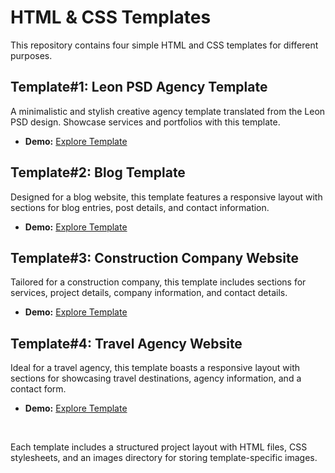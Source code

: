 # HTML & CSS Templates

This repository contains four simple HTML and CSS templates for different purposes.

## Template#1: Leon PSD Agency Template

A minimalistic and stylish creative agency template translated from the Leon PSD design. Showcase services and portfolios with this template.

- **Demo:** [Explore Template](https://loaymady.github.io/HTML-CSS-Template-1/)

## Template#2: Blog Template

Designed for a blog website, this template features a responsive layout with sections for blog entries, post details, and contact information.

- **Demo:** [Explore Template](https://loaymady.github.io/HTML-CSS-Template-2/)

## Template#3: Construction Company Website

Tailored for a construction company, this template includes sections for services, project details, company information, and contact details.

- **Demo:** [Explore Template](https://loaymady.github.io/HTML-CSS-Template-3/)

## Template#4: Travel Agency Website

Ideal for a travel agency, this template boasts a responsive layout with sections for showcasing travel destinations, agency information, and a contact form.

- **Demo:** [Explore Template](https://loaymady.github.io/HTML-CSS-Template-4/)

<br>

Each template includes a structured project layout with HTML files, CSS stylesheets, and an images directory for storing template-specific images.
